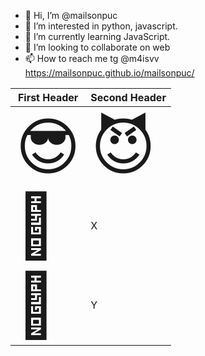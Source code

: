 - 👋 Hi, I’m @mailsonpuc
- 👀 I’m interested in python, javascript.
- 🌱 I’m currently learning JavaScript.
- 💞️ I’m looking to collaborate on web
- 📫 How to reach me tg @m4isvv
https://mailsonpuc.github.io/mailsonpuc/

| First Header  | Second Header |
| ------------- | ------------- |
| <span style='font-size:100px;'>&#128526;</span>  | <span style='font-size:100px;'>&#128520;</span>  |
| <span style='font-size:100px;'>&#129312;</span>  |  X
<span style='font-size:100px;'>&#129488;</span>  |    Y
<!---
mailsonpuc/mailsonpuc is a ✨ special ✨ repository because its `README.md` (this file) appears on your GitHub profile.
You can click the Preview link to take a look at your changes.
--->
